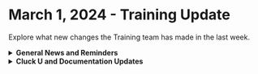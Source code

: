 # March 1, 2024 - Training Update

Explore what new changes the Training team has made in the last week.

<details>

<summary><strong>General News and Reminders</strong></summary>

* **Introducing Clea Mahoney! She's joining our team as a Training and Community Enablement Manager who will help us grow our training program!**
* **Game Tip for the Week:**  Final Fantasy VII Rebirth is here! A reminder that while you CAN enjoy this game without playing the rest, the best experience comes from playing the original, watching Advent Children the sequel movie, playing Crisis Core, Dirge of Cerberus on the PS2, playing Remake, and THEN playing Rebirth. :)  If anyone didn't get a Midgar Bangle Mk. II preorder item, hit me up in Discord, I have an extra code.&#x20;
* **SHOUT OUT** to Alex, Owen, Mistie, Ethan, Jaffer, Jowen, Jonathan, and Devon for successfully taking our [foundations-certification.md](../../../cluck-university/rewst-foundations-1/foundations-certification.md "mention")Exam, and collecting your prestigious **Certified Rewster** badge in Discord.&#x20;
* The Legendary Eddie Listen-to-that-soothing-voice Chow will be at Right of Boom next week for the Pre-day! Because of this, our training will be moved to Discord Watch Parties where we can all listen in on the serene teaching of a recorded Eddie Chow
* Join us in our [Cluck-U Discord channel](https://discord.com/channels/936789089703845988/1121465945295167588) if you have any questions, comments, or concerns!

</details>

<details>

<summary><strong>Cluck U and Documentation Updates</strong></summary>

**What's New at Cluck University?**

* We'd love to get your feedback on our Training and Documentation! [Please fill out this form to let us know how we can improve](https://app.sli.do/event/m8C3AjPUnuDgpkVDmPsQL3)!
* We'd also love to get your [feedback on the Open Mic here](https://app.sli.do/event/9DL7k68NvYk8u1ZWUnWrjY)!
* Each of the [rewst-foundations-1](../../../cluck-university/rewst-foundations-1/ "mention")course pages has highlighted the get credit link. Don't forget to use this to get attendance credit as well as some certification question prep!

**New & Updated Pages:**

* [feb-23rd-2024-pardon-my-jinja.md](../../roc-open-mics/2024-roc-open-mics/feb-23rd-2024-pardon-my-jinja.md "mention")Open Mic page added
* [configure-organization-variables.md](../../../prebuilt-automations/existing-crate-documentation/configure-organization-variables.md "mention")Crate documentation added (Shout out to Ryan!)
* [connectwise-integration-setup.md](../../../documentation/integrations/psa/connectwise-manage/connectwise-integration-setup.md "mention")page updated for accuracy
* App Platform [Broken link](broken-reference "mention")page has been updated with the latest

</details>

